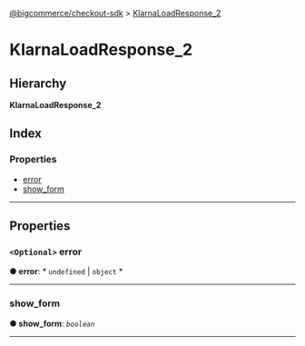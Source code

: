 [@bigcommerce/checkout-sdk](../README.md) > [KlarnaLoadResponse_2](../interfaces/klarnaloadresponse_2.md)

# KlarnaLoadResponse_2

## Hierarchy

**KlarnaLoadResponse_2**

## Index

### Properties

* [error](klarnaloadresponse_2.md#error)
* [show_form](klarnaloadresponse_2.md#show_form)

---

## Properties

<a id="error"></a>

### `<Optional>` error

**● error**: * `undefined` &#124; `object`
*

___
<a id="show_form"></a>

###  show_form

**● show_form**: *`boolean`*

___


